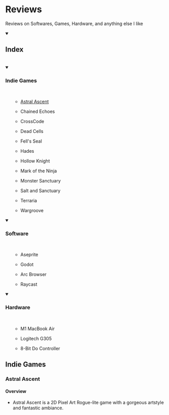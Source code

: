 # Reviews
Reviews on Softwares, Games, Hardware, and anything else I like

<details open>
<summary><h2>Index</h2></summary>
<br>

<details open>
<summary><h3>Indie Games</h3></summary>
<br>
<ul>

- [Astral Ascent](#Astral-Ascent)

- Chained Echoes

- CrossCode

- Dead Cells

- Fell's Seal

- Hades

- Hollow Knight

- Mark of the Ninja

- Monster Sanctuary

- Salt and Sanctuary

- Terraria

- Wargroove
</ul>

</details>

<details open>
<summary><h3>Software</h3></summary>
<br>
<ul>

- Aseprite

- Godot

- Arc Browser

- Raycast
</ul>

</details>

<details open>
<summary><h3>Hardware</h3></summary>
<br>
<ul>

- M1 MacBook Air

- Logitech G305

- 8-Bit Do Controller
</ul>

</details>


</details>

## Indie Games

### Astral Ascent

#### Overview

- Astral Ascent is a 2D Pixel Art Rogue-lite game with a gorgeous artstyle and fantastic ambiance.
  
   


